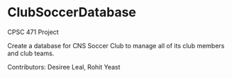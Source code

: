 # ClubSoccerDatabase
CPSC 471 Project

Create a database for CNS Soccer Club to manage all of its club members and club teams.

Contributors: Desiree Leal, Rohit Yeast


